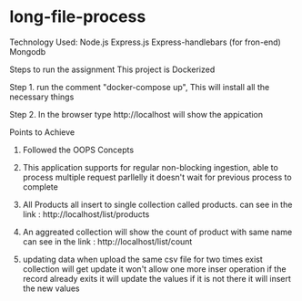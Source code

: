 # long-file-process

Technology Used:
Node.js
Express.js
Express-handlebars (for fron-end)
Mongodb

Steps to run the assignment
This project is Dockerized 

Step 1. run the comment "docker-compose up", This will install all the necessary things

Step 2. In the browser type http://localhost will show the appication

Points to Achieve

1. Followed the OOPS Concepts

2. This application supports for regular non-blocking ingestion, able to process multiple request parllelly it doesn't wait for previous process to complete

3. All Products all insert to single collection called products. can see in the 
link : http://localhost/list/products

4. An aggreated collection will show the count of product with same name can see in the
link : http://localhost/list/count

5. updating data when upload the same csv file for two times exist collection will get update it won't allow one more inser operation if the record already exits it will update the values if it is not there it will insert the new values